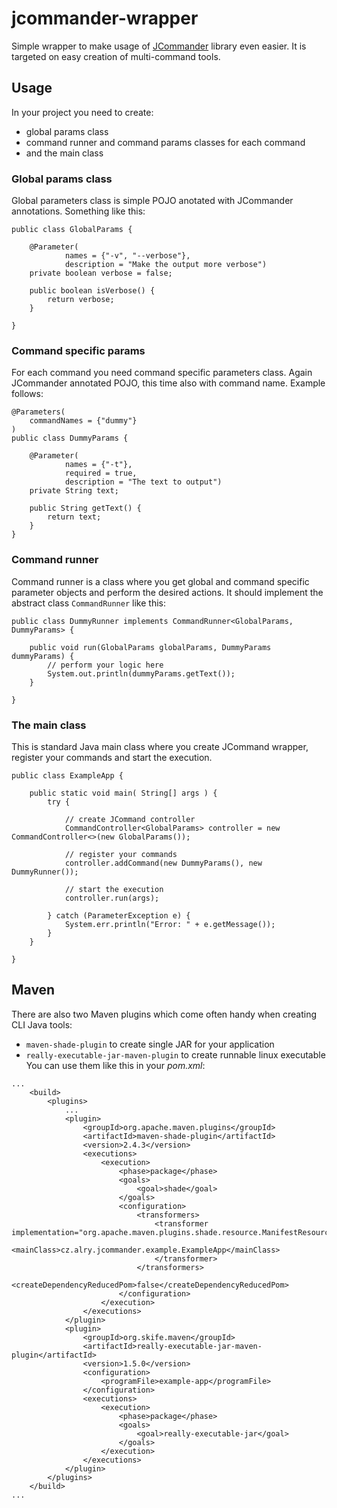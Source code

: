 # jcommander-wrapper
Simple wrapper to make usage of [JCommander](https://github.com/cbeust/jcommander) library even easier. It is targeted on easy creation of multi-command tools.

## Usage

In your project you need to create:
* global params class
* command runner and command params classes for each command
* and the main class

### Global params class

Global parameters class is simple POJO anotated with JCommander annotations. Something like this:

```
public class GlobalParams {

    @Parameter(
            names = {"-v", "--verbose"},
            description = "Make the output more verbose")
    private boolean verbose = false;

    public boolean isVerbose() {
        return verbose;
    }

}
```

### Command specific params

For each command you need command specific parameters class. Again JCommander annotated POJO, this time also with command name. Example follows:

```
@Parameters(
    commandNames = {"dummy"}
)
public class DummyParams {

    @Parameter(
            names = {"-t"},
            required = true,
            description = "The text to output")
    private String text;

    public String getText() {
        return text;
    }
}
```

### Command runner

Command runner is a class where you get global and command specific parameter objects and perform the desired actions. It should implement the abstract class `CommandRunner` like this:

```
public class DummyRunner implements CommandRunner<GlobalParams, DummyParams> {

    public void run(GlobalParams globalParams, DummyParams dummyParams) {
        // perform your logic here
        System.out.println(dummyParams.getText());
    }

}
```

### The main class

This is standard Java main class where you create JCommand wrapper, register your commands and start the execution.

```
public class ExampleApp {

    public static void main( String[] args ) {
        try {
        
            // create JCommand controller
            CommandController<GlobalParams> controller = new CommandController<>(new GlobalParams());
            
            // register your commands
            controller.addCommand(new DummyParams(), new DummyRunner());
            
            // start the execution
            controller.run(args);
            
        } catch (ParameterException e) {
            System.err.println("Error: " + e.getMessage());
        }
    }

}
``` 

## Maven

There are also two Maven plugins which come often handy when creating CLI Java tools:
* `maven-shade-plugin` to create single JAR for your application
* `really-executable-jar-maven-plugin` to create runnable linux executable
You can use them like this in your _pom.xml_:
```
...
    <build>
        <plugins>
            ...
            <plugin>
                <groupId>org.apache.maven.plugins</groupId>
                <artifactId>maven-shade-plugin</artifactId>
                <version>2.4.3</version>
                <executions>
                    <execution>
                        <phase>package</phase>
                        <goals>
                            <goal>shade</goal>
                        </goals>
                        <configuration>
                            <transformers>
                                <transformer implementation="org.apache.maven.plugins.shade.resource.ManifestResourceTransformer">
                                    <mainClass>cz.alry.jcommander.example.ExampleApp</mainClass>
                                </transformer>
                            </transformers>
                            <createDependencyReducedPom>false</createDependencyReducedPom>
                        </configuration>
                    </execution>
                </executions>
            </plugin>
            <plugin>
                <groupId>org.skife.maven</groupId>
                <artifactId>really-executable-jar-maven-plugin</artifactId>
                <version>1.5.0</version>
                <configuration>
                    <programFile>example-app</programFile>
                </configuration>
                <executions>
                    <execution>
                        <phase>package</phase>
                        <goals>
                            <goal>really-executable-jar</goal>
                        </goals>
                    </execution>
                </executions>
            </plugin>
        </plugins>
    </build>
...
```
